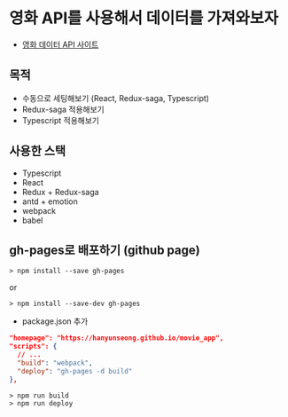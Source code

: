 # 영화 API를 사용해서 데이터를 가져와보자
- [영화 데이터 API 사이트](https://developers.themoviedb.org/3/getting-started)

## 목적
- 수동으로 세팅해보기 (React, Redux-saga, Typescript)
- Redux-saga 적용해보기
- Typescript 적용해보기

## 사용한 스택
- Typescript
- React
- Redux + Redux-saga
- antd + emotion
- webpack
- babel

## gh-pages로 배포하기 (github page)
```
> npm install --save gh-pages
```
or
```
> npm install --save-dev gh-pages
```

- package.json 추가
```json
"homepage": "https://hanyunseong.github.io/movie_app",
"scripts": {
  // ...
  "build": "webpack",
  "deploy": "gh-pages -d build"
},
```

```
> npm run build
> npm run deploy
```
